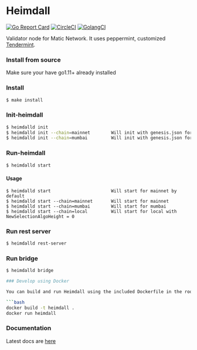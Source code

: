 # Heimdall

[![Go Report Card](https://goreportcard.com/badge/github.com/maticnetwork/heimdall)](https://goreportcard.com/report/github.com/maticnetwork/heimdall) [![CircleCI](https://circleci.com/gh/maticnetwork/heimdall/tree/master.svg?style=shield)](https://circleci.com/gh/maticnetwork/heimdall/tree/master) [![GolangCI](https://golangci.com/badges/github.com/maticnetwork/heimdall.svg)](https://golangci.com/r/github.com/maticnetwork/heimdall)


Validator node for Matic Network. It uses peppermint, customized [Tendermint](https://github.com/tendermint/tendermint).

### Install from source 

Make sure your have go1.11+ already installed

### Install 
```bash 
$ make install
```
### Init-heimdall 
```bash 
$ heimdalld init
$ heimdalld init --chain=mainnet        Will init with genesis.json for mainnet
$ heimdalld init --chain=mumbai         Will init with genesis.json for mumbai
```
### Run-heimdall 
```bash 
$ heimdalld start
```
#### Usage
```
$ heimdalld start                       Will start for mainnet by default
$ heimdalld start --chain=mainnet       Will start for mainnet
$ heimdalld start --chain=mumbai        Will start for mumbai
$ heimdalld start --chain=local         Will start for local with NewSelectionAlgoHeight = 0
```

### Run rest server
```bash 
$ heimdalld rest-server 
```

### Run bridge
```bash 
$ heimdalld bridge 

### Develop using Docker

You can build and run Heimdall using the included Dockerfile in the root directory:

```bash
docker build -t heimdall .
docker run heimdall
```

### Documentation 

Latest docs are [here](https://docs.matic.network/) 
